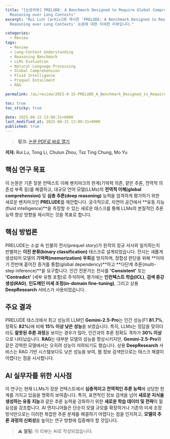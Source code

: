 ```yaml
---
title: "[논문리뷰] PRELUDE: A Benchmark Designed to Require Global Comprehension and
  Reasoning over Long Contexts"
excerpt: "Rui Lu이 [arXiv]에 게시한 'PRELUDE: A Benchmark Designed to Require Global Comprehension and
  Reasoning over Long Contexts' 논문에 대한 자세한 리뷰입니다."

categories:
  - Review
tags:
  - Review
  - Long-Context Understanding
  - Reasoning Benchmark
  - LLMs Evaluation
  - Natural Language Processing
  - Global Comprehension
  - Fluid Intelligence
  - Prequel Entailment
  - RAG

permalink: /ai/review/2025-8-15-PRELUDE_A_Benchmark_Designed_to_Require_Global_Comprehension_and_Reasoning_over_Long_Contexts/

toc: true
toc_sticky: true

date: 2025-08-15 13:09:31+0900
last_modified_at: 2025-08-15 13:09:31+0900
published: true
---
```

> **링크:** [논문 PDF로 바로 열기](https://arxiv.org/abs/2508.09848)

**저자:** Rui Lu, Tong Li, Chulun Zhou, Tsz Ting Chung, Mo Yu



## 핵심 연구 목표
이 논문은 기존 장문 컨텍스트 이해 벤치마크의 한계(기억력 의존, 얕은 추론, 전역적 의존성 부족 등)를 해결하고, 대규모 언어 모델(LLMs)의 **전역적 이해(global comprehension)** 및 **심층 추론(deep reasoning)** 능력을 엄격하게 평가하기 위한 새로운 벤치마크인 **PRELUDE**를 제안합니다. 궁극적으로, 자연어 공간에서 **유동 지능(fluid intelligence)**을 측정할 수 있는 새로운 태스크를 통해 LLMs의 본질적인 추론 능력 향상 방향을 제시하는 것을 목표로 합니다.

## 핵심 방법론
PRELUDE는 소설 속 인물의 전사(prequel story)가 원작의 정규 서사와 일치하는지 판별하는 **이진 분류(binary classification)** 태스크로 설계되었습니다. 전사는 새롭게 생성되어 모델의 **기억력(memorization) 우회**를 방지하며, 정합성 판단을 위해 **이야기 전반에 흩어진 증거를 통합(global dependency)**하고 **다단계 추론(multi-step inference)**을 요구합니다. 인간 전문가는 전사를 **'Consistent'** 또는 **'Contradict'** (세부 유형 포함)로 주석하며, 평가에는 **인컨텍스트 학습(ICL)**, **검색 증강 생성(RAG)**, **인도메인 미세 조정(in-domain fine-tuning)**, 그리고 상용 **DeepResearch** 서비스가 사용되었습니다.

## 주요 결과
PRELUDE 태스크에서 최고 성능의 LLM인 **Gemini-2.5-Pro**는 인간 성능(F1 **81.7%**, 정확도 **82%**)에 비해 **15% 이상 낮은 성능**을 보였습니다. 특히, LLMs는 정답을 맞히더라도 **잘못된 추론 과정**을 보이는 경우가 많아, 인간과의 추론 정확도 격차가 **30% 이상**으로 나타났습니다. **RAG**는 대부분 모델의 성능을 향상시키지만, **Gemini-2.5-Pro**와 같은 강력한 모델에서는 오히려 성능이 저하되기도 했습니다. 상용 **DeepResearch** 서비스는 RAG 기반 시스템보다도 낮은 성능을 보여, 웹 정보 검색만으로는 태스크 해결이 어렵다는 점을 시사합니다.

## AI 실무자를 위한 시사점
이 연구는 현재 LLMs가 장문 컨텍스트에서 **심층적이고 전역적인 추론 능력**에 상당한 한계를 가지고 있음을 명확히 보여줍니다. 특히, 표면적인 정보 검색을 넘어 **새로운 지식을 생성하는 유동 지능**과 같은 추론 능력을 강화하기 위한 **새로운 학습 데이터 및 전략**의 필요성을 강조합니다. AI 엔지니어들은 단순히 모델 규모를 확장하거나 기존의 미세 조정 방식만으로는 이러한 복잡한 추론 문제를 해결하기 어렵다는 점을 인지하고, **모델의 추론 과정의 신뢰성**을 높이는 연구 방향에 집중해야 할 것입니다.

> ⚠️ **알림:** 이 리뷰는 AI로 작성되었습니다.